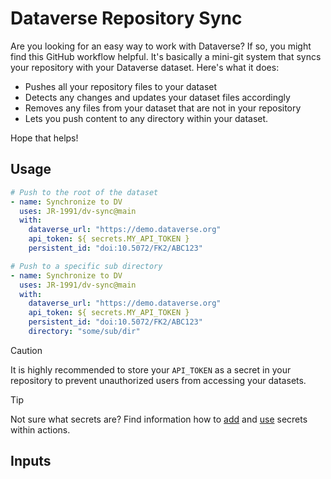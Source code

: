 # Dataverse Repository Sync

Are you looking for an easy way to work with Dataverse? If so, you might find this GitHub workflow helpful. It's basically a mini-git system that syncs your repository with your Dataverse dataset. Here's what it does:

- Pushes all your repository files to your dataset
- Detects any changes and updates your dataset files accordingly
- Removes any files from your dataset that are not in your repository
- Lets you push content to any directory within your dataset.

Hope that helps!

## Usage

```yaml
# Push to the root of the dataset
- name: Synchronize to DV
  uses: JR-1991/dv-sync@main
  with:
    dataverse_url: "https://demo.dataverse.org"
    api_token: ${ secrets.MY_API_TOKEN }
    persistent_id: "doi:10.5072/FK2/ABC123"

# Push to a specific sub directory
- name: Synchronize to DV
  uses: JR-1991/dv-sync@main
  with:
    dataverse_url: "https://demo.dataverse.org"
    api_token: ${ secrets.MY_API_TOKEN }
    persistent_id: "doi:10.5072/FK2/ABC123"
    directory: "some/sub/dir"
```

> [!CAUTION]
> It is highly recommended to store your `API_TOKEN` as a secret in your repository to prevent unauthorized users from accessing your datasets.

> [!TIP]
> Not sure what secrets are? Find information how to [add](https://docs.github.com/en/codespaces/managing-codespaces-for-your-organization/managing-secrets-for-your-repository-and-organization-for-github-codespaces) and [use](https://docs.github.com/en/actions/security-guides/using-secrets-in-github-actions) secrets within actions.

## Inputs
